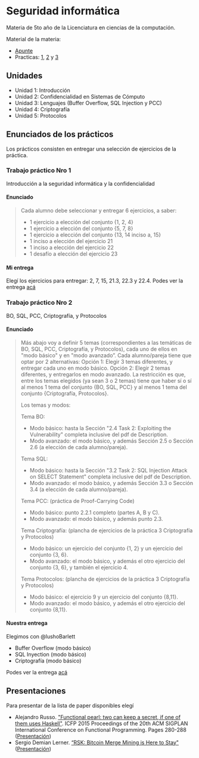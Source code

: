 # Seguridad informática
Materia de 5to año de la Licenciatura en ciencias de la computación.

Material de la materia:
- [Apunte](https://www.fceia.unr.edu.ar/~mcristia/apunte-si.pdf)
- Practicas: [1](Practicas/Practica1.pdf), [2](Practicas/Practica2.pdf) y [3](Practicas/Practica3.pdf)
## Unidades
- Unidad 1: Introducción
- Unidad 2: Confidencialidad en Sistemas de Cómputo
- Unidad 3: Lenguajes (Buffer Overflow, SQL Injection y PCC)
- Unidad 4: Criptografía
- Unidad 5: Protocolos
## Enunciados de los prácticos
Los prácticos consisten en entregar una selección de ejercicios de la práctica.
### Trabajo práctico Nro 1
Introducción a la seguridad informática y la confidencialidad
#### Enunciado

> Cada alumno debe seleccionar y entregar 6 ejercicios, a saber:
> - 1 ejercicio a elección del conjunto {1, 2, 4}
> - 1 ejercicio a elección del conjunto {5, 7, 8}
> - 1 ejercicio a elección del conjunto {13, 14 inciso a, 15}
> - 1 inciso a elección del ejercicio 21
> - 1 inciso a elección del ejercicio 22
> - 1 desafío a elección del ejercicio 23

#### Mi entrega

Elegí los ejercicios para entregar: 2, 7, 15, 21.3, 22.3 y 22.4. Podes ver la entrega [acá](Practico1/SegInfo.tp1.pdf)

### Trabajo práctico Nro 2
BO, SQL, PCC, Criptografía, y Protocolos
#### Enunciado

> Más abajo voy a definir 5 temas (correspondientes a las temáticas de BO, SQL, PCC, Criptografía, y Protocolos), cada uno de ellos en "modo básico" y en "modo avanzado”.
> Cada alumno/pareja tiene que optar por 2 alternativas:
> Opción 1: Elegir 3 temas diferentes, y entregar cada uno en modo básico.
> Opción 2: Elegir 2 temas diferentes, y entregarlos en modo avanzado.
> La restricción es que, entre los temas elegidos (ya sean 3 o 2 temas) tiene que haber sí o sí al menos 1 tema del conjunto {BO, SQL, PCC} y al menos 1 tema del conjunto {Criptografía, Protocolos}.
> 
> Los temas y modos:
> 
> Tema BO:
> - Modo básico: hasta la Sección "2.4 Task 2: Exploiting the Vulnerability" completa inclusive del pdf de Description.
> - Modo avanzado: el modo básico, y además Sección 2.5 o Sección 2.6 (a elección de cada alumno/pareja).
> 
> Tema SQL:
> - Modo básico: hasta la Sección "3.2 Task 2: SQL Injection Attack on SELECT Statement" completa inclusive del pdf de Description.
> - Modo avanzado: el modo básico, y además Sección 3.3 o Sección 3.4 (a elección de cada alumno/pareja).
> 
> Tema PCC: (práctica de Proof-Carrying Code)
> - Modo básico: punto 2.2.1 completo (partes A, B y C).
> - Modo avanzado: el modo básico, y además punto 2.3.
> 
> Tema Criptografía: (plancha de ejercicios de la práctica 3 Criptografía y Protocolos)
> - Modo básico: un ejercicio del conjunto {1, 2} y un ejercicio del conjunto {3, 6}.
> - Modo avanzado: el modo básico, y además el otro ejercicio del conjunto {3, 6}, y también el ejercicio 4.
> 
> Tema Protocolos: (plancha de ejercicios de la práctica 3 Criptografía y Protocolos)
> - Modo básico: el ejercicio 9 y un ejercicio del conjunto {8,11}.
> - Modo avanzado: el modo básico, y además el otro ejercicio del conjunto {8,11}.

#### Nuestra entrega

Elegimos con @lushoBarlett 
- Buffer Overflow (modo básico)
- SQL Inyection (modo básico)
- Criptografía (modo básico)

Podes ver la entrega [acá](Practico2/SegInfo.tp2.pdf)

## Presentaciones
Para presentar de la lista de paper disponibles elegí
- Alejandro Russo. ["Functional pearl: two can keep a secret, if one of them uses Haskell"](Presentacion_FunctionalPearl/functional_pearl_paper.pdf). ICFP 2015 Proceedings of the 20th ACM SIGPLAN International Conference on Functional Programming. Pages 280-288 ([Presentación](Presentacion_FunctionalPearl/))
- Sergio Demian Lerner. [“RSK: Bitcoin Merge Mining is Here to Stay"](Presentacion_RSK/RSK-Bitcoin_Merge_mining_is_here_to_stay.pdf) ([Presentación](Presentacion_RSK/))
